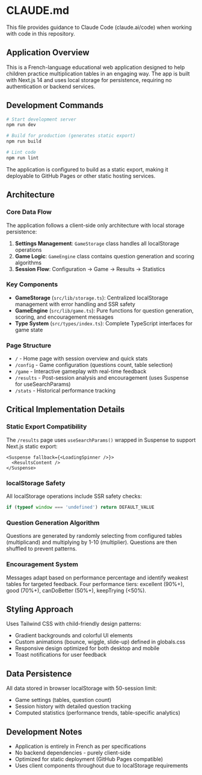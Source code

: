 # CLAUDE.md

This file provides guidance to Claude Code (claude.ai/code) when working with code in this repository.

## Application Overview

This is a French-language educational web application designed to help children practice multiplication tables in an engaging way. The app is built with Next.js 14 and uses local storage for persistence, requiring no authentication or backend services.

## Development Commands

```bash
# Start development server
npm run dev

# Build for production (generates static export)
npm run build

# Lint code
npm run lint
```

The application is configured to build as a static export, making it deployable to GitHub Pages or other static hosting services.

## Architecture

### Core Data Flow
The application follows a client-side only architecture with local storage persistence:

1. **Settings Management**: `GameStorage` class handles all localStorage operations
2. **Game Logic**: `GameEngine` class contains question generation and scoring algorithms  
3. **Session Flow**: Configuration → Game → Results → Statistics

### Key Components

- **GameStorage** (`src/lib/storage.ts`): Centralized localStorage management with error handling and SSR safety
- **GameEngine** (`src/lib/game.ts`): Pure functions for question generation, scoring, and encouragement messages
- **Type System** (`src/types/index.ts`): Complete TypeScript interfaces for game state

### Page Structure

- `/` - Home page with session overview and quick stats
- `/config` - Game configuration (questions count, table selection)
- `/game` - Interactive gameplay with real-time feedback
- `/results` - Post-session analysis and encouragement (uses Suspense for useSearchParams)
- `/stats` - Historical performance tracking

## Critical Implementation Details

### Static Export Compatibility
The `/results` page uses `useSearchParams()` wrapped in Suspense to support Next.js static export:
```tsx
<Suspense fallback={<LoadingSpinner />}>
  <ResultsContent />
</Suspense>
```

### localStorage Safety
All localStorage operations include SSR safety checks:
```typescript
if (typeof window === 'undefined') return DEFAULT_VALUE
```

### Question Generation Algorithm
Questions are generated by randomly selecting from configured tables (multiplicand) and multiplying by 1-10 (multiplier). Questions are then shuffled to prevent patterns.

### Encouragement System
Messages adapt based on performance percentage and identify weakest tables for targeted feedback. Four performance tiers: excellent (90%+), good (70%+), canDoBetter (50%+), keepTrying (<50%).

## Styling Approach

Uses Tailwind CSS with child-friendly design patterns:
- Gradient backgrounds and colorful UI elements
- Custom animations (bounce, wiggle, slide-up) defined in globals.css
- Responsive design optimized for both desktop and mobile
- Toast notifications for user feedback

## Data Persistence

All data stored in browser localStorage with 50-session limit:
- Game settings (tables, question count)
- Session history with detailed question tracking  
- Computed statistics (performance trends, table-specific analytics)

## Development Notes

- Application is entirely in French as per specifications
- No backend dependencies - purely client-side
- Optimized for static deployment (GitHub Pages compatible)
- Uses client components throughout due to localStorage requirements